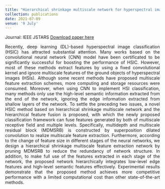 ```yaml
---
title: "Hierarchical shrinkage multiscale network for hyperspectral image classification with hierarchical feature fusion"
collection: publications
date: 2021-07-09
venue: '9 July'
---
```

Journal: IEEE JSTARS
[Download paper here](http://academicpages.github.io/files/paper3.pdf)

<div style="text-align: justify;">
Recently, deep learning (DL)-based hyperspectral image classification (HSIC) has attracted substantial attention. Many works based on the convolutional neural network (CNN) model have been certificated to be significantly successful for boosting the performance of HSIC. However, most of these methods extract features by using a fixed convolutional kernel and ignore multiscale features of the ground objects of hyperspectral images (HSIs). Although some recent methods have proposed multiscale feature extraction schemes, more computing and storage resources were consumed. Moreover, when using CNN to implement HSI classification, many methods only use the high-level semantic information extracted from the end of the network, ignoring the edge information extracted from shallow layers of the network. To settle the preceding two issues, a novel HSIC method based on hierarchical shrinkage multiscale network and the hierarchical feature fusion is proposed, with which the newly proposed classification framework can fuse features generated by both of multiscale receptive field and multiple levels. Specifically, multidepth and multiscale residual block (MDMSRB) is constructed by superposition dilated convolution to realize multiscale feature extraction. Furthermore, according to the change of feature size in different stages of the neural networks, we design a hierarchical shrinkage multiscale feature extraction network by pruning MDMSRB to reduce the redundancy of network structure. In addition, to make full use of the features extracted in each stage of the network, the proposed network hierarchically integrates low-level edge features and high-level semantic features effectively. Experimental results demonstrate that the proposed method achieves more competitive performance with a limited computational cost than other state-of-the-art methods.
</div>



